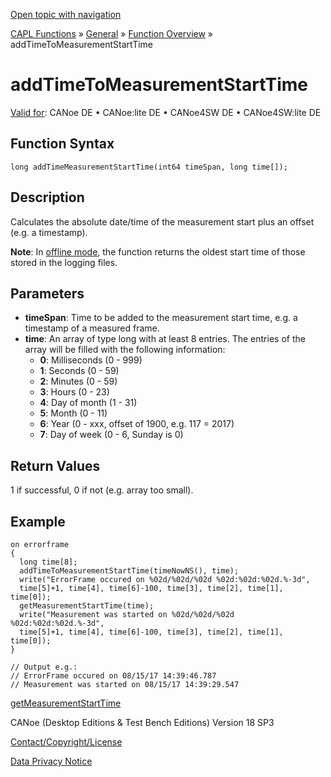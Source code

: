 [Open topic with navigation](../../../../../CANoeDEFamily.htm#Topics/CAPLFunctions/Other/Functions/CAPLfunctionAddTimeToMeasurementStartTime.md)

[CAPL Functions](../../CAPLfunctions.md) » [General](../CAPLGeneralStartPage.md) » [Function Overview](../CAPLfunctionsGeneralOverview.md) » addTimeToMeasurementStartTime

# addTimeToMeasurementStartTime

[Valid for](../../../Shared/FeatureAvailability.md): CANoe DE • CANoe:lite DE • CANoe4SW DE • CANoe4SW:lite DE

## Function Syntax

```plaintext
long addTimeMeasurementStartTime(int64 timeSpan, long time[]);
```

## Description

Calculates the absolute date/time of the measurement start plus an offset (e.g. a timestamp).

**Note**: In [offline mode](../../../CANoeCANalyzer/Windows/MeasurementSetup/MeasurementSetupWindowOfflineMode.md), the function returns the oldest start time of those stored in the logging files.

## Parameters

- **timeSpan**: Time to be added to the measurement start time, e.g. a timestamp of a measured frame.
- **time**: An array of type long with at least 8 entries. The entries of the array will be filled with the following information:
  - **0**: Milliseconds (0 - 999)
  - **1**: Seconds (0 - 59)
  - **2**: Minutes (0 - 59)
  - **3**: Hours (0 - 23)
  - **4**: Day of month (1 - 31)
  - **5**: Month (0 - 11)
  - **6**: Year (0 - xxx, offset of 1900, e.g. 117 = 2017)
  - **7**: Day of week (0 - 6, Sunday is 0)

## Return Values

1 if successful, 0 if not (e.g. array too small).

## Example

```plaintext
on errorframe
{
  long time[8];
  addTimeToMeasurementStartTime(timeNowNS(), time);
  write("ErrorFrame occured on %02d/%02d/%02d %02d:%02d:%02d.%-3d",
  time[5]+1, time[4], time[6]-100, time[3], time[2], time[1], time[0]);
  getMeasurementStartTime(time);
  write("Measurement was started on %02d/%02d/%02d %02d:%02d:%02d.%-3d",
  time[5]+1, time[4], time[6]-100, time[3], time[2], time[1], time[0]);
}

// Output e.g.:
// ErrorFrame occured on 08/15/17 14:39:46.787
// Measurement was started on 08/15/17 14:39:29.547
```

[getMeasurementStartTime](CAPLfunctionGetMeasurementStartTime.md)

CANoe (Desktop Editions & Test Bench Editions) Version 18 SP3

[Contact/Copyright/License](../../../Shared/ContactCopyrightLicense.md)

[Data Privacy Notice](https://www.vector.com/int/en/company/get-info/privacy-policy/)
